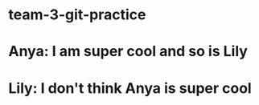# team-3-git-practice
# Anya: I am super cool and so is Lily
# Lily: I don't think Anya is super cool

